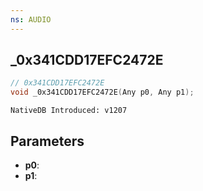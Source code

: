 ```yaml
---
ns: AUDIO
---
```

## _0x341CDD17EFC2472E

```c
// 0x341CDD17EFC2472E
void _0x341CDD17EFC2472E(Any p0, Any p1);
```

```
NativeDB Introduced: v1207
```

## Parameters
* **p0**:
* **p1**:
